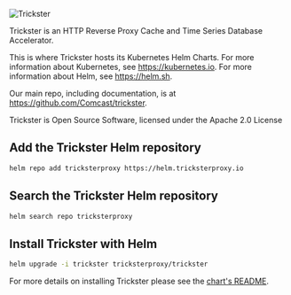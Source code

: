 ![Trickster](https://helm.tricksterproxy.io/img/trickster-horizontal.png)

Trickster is an HTTP Reverse Proxy Cache and Time Series Database Accelerator.

This is where Trickster hosts its Kubernetes Helm Charts. For more information about Kubernetes, see <https://kubernetes.io>. For more information about Helm, see <https://helm.sh>.

Our main repo, including documentation, is at <https://github.com/Comcast/trickster>.

Trickster is Open Source Software, licensed under the Apache 2.0 License

## Add the Trickster Helm repository

```bash
helm repo add tricksterproxy https://helm.tricksterproxy.io
```

## Search the Trickster Helm repository

```bash
helm search repo tricksterproxy
```

## Install Trickster with Helm

```bash
helm upgrade -i trickster tricksterproxy/trickster
```

For more details on installing Trickster please see the [chart's README](https://github.com/tricksterproxy/helm-charts/tree/master/charts/trickster).
